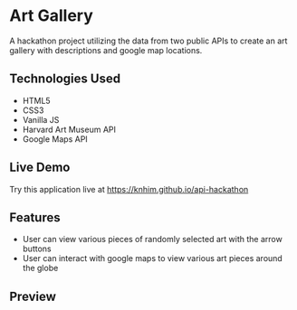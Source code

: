 # Art Gallery
A hackathon project utilizing the data from two public APIs to create an art gallery with descriptions and google map locations.

## Technologies Used
- HTML5
- CSS3
- Vanilla JS
- Harvard Art Museum API
- Google Maps API

## Live Demo
Try this application live at https://knhim.github.io/api-hackathon

## Features
- User can view various pieces of randomly selected art with the arrow buttons
- User can interact with google maps to view various art pieces around the globe 
## Preview
